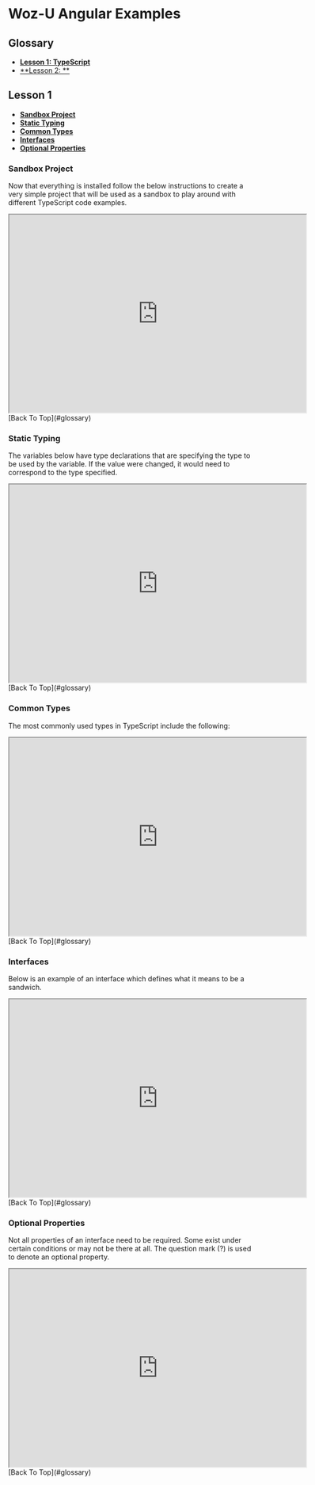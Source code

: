 # Woz-U Angular Examples
## Glossary
* [**Lesson 1: TypeScript**](#lesson-1)
* [**Lesson 2: **](#lesson-2)

## Lesson 1
* [**Sandbox Project**](index.md#sandbox-project)  
* [**Static Typing**](#static-typing)  
* [**Common Types**](#common-types)  
* [**Interfaces**](#interfaces)  
* [**Optional Properties**](#optional-properties)  

### Sandbox Project  
Now that everything is installed follow the below instructions to create a very simple project that will be used as a sandbox to play around with different TypeScript code examples.  
<iframe src="https://stackblitz.com/edit/ts-sandbox-project?embed=1&file=index.ts&hideNavigation=1&view=editor" width="600px" height="400px"></iframe>  
[Back To Top](#glossary)  

### Static Typing  
The variables below have type declarations that are specifying the type to be used by the variable. If the value were changed, it would need to correspond to the type specified.  
<iframe src="https://stackblitz.com/edit/ts-static-typing?embed=1&file=index.ts&hideNavigation=1&view=editor" width="600px" height="400px"></iframe>  
[Back To Top](#glossary)  

### Common Types   
The most commonly used types in TypeScript include the following:  
<iframe src="https://stackblitz.com/edit/ts-common-types?embed=1&file=index.ts&hideNavigation=1&view=editor" width="600px" height="400px"></iframe>  
[Back To Top](#glossary)  

### Interfaces  
Below is an example of an interface which defines what it means to be a sandwich.  
<iframe src="https://stackblitz.com/edit/ts-interfaces?embed=1&file=index.ts&hideExplorer=1&hideNavigation=1&view=editor" width="600px" height="400px"></iframe>  
[Back To Top](#glossary)  

### Optional Properties  
Not all properties of an interface need to be required. Some exist under certain conditions or may not be there at all. The question mark (?) is used to denote an optional property.  
<iframe src="https://stackblitz.com/edit/ts-optional-properties?embed=1&file=index.ts&hideExplorer=1&hideNavigation=1&view=editor" width="600px" height="400px"></iframe>  
[Back To Top](#glossary)  